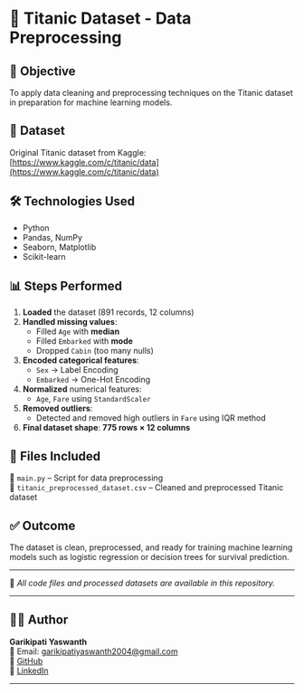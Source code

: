 # 🚢 Titanic Dataset - Data Preprocessing

## 🎯 Objective
To apply data cleaning and preprocessing techniques on the Titanic dataset in preparation for machine learning models.

## 📁 Dataset
Original Titanic dataset from Kaggle:  
[https://www.kaggle.com/c/titanic/data](https://www.kaggle.com/c/titanic/data)

## 🛠 Technologies Used
- Python
- Pandas, NumPy
- Seaborn, Matplotlib
- Scikit-learn

## 📊 Steps Performed
1. **Loaded** the dataset (891 records, 12 columns)
2. **Handled missing values**:
   - Filled `Age` with **median**
   - Filled `Embarked` with **mode**
   - Dropped `Cabin` (too many nulls)
3. **Encoded categorical features**:
   - `Sex` → Label Encoding
   - `Embarked` → One-Hot Encoding
4. **Normalized** numerical features:
   - `Age`, `Fare` using `StandardScaler`
5. **Removed outliers**:
   - Detected and removed high outliers in `Fare` using IQR method
6. **Final dataset shape**: **775 rows × 12 columns**

## 📄 Files Included
📄 `main.py` – Script for data preprocessing  
📁 `titanic_preprocessed_dataset.csv` – Cleaned and preprocessed Titanic dataset

## ✅ Outcome
The dataset is clean, preprocessed, and ready for training machine learning models such as logistic regression or decision trees for survival prediction.

---
📂 _All code files and processed datasets are available in this repository._

---

## 👨‍💻 Author

**Garikipati Yaswanth**  
📧 Email: garikipatiyaswanth2004@gmail.com  
🔗 [GitHub](https://github.com/Yaswanth-G2004)  
🔗 [LinkedIn](https://www.linkedin.com/in/yaswanth-garikipati-516821288)

---
